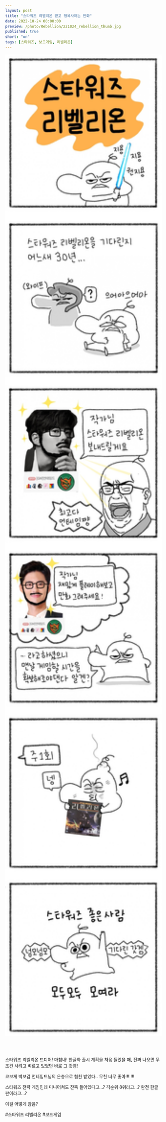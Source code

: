 ```yaml
---
layout: post
title: "스타워즈 리벨리온 받고 행복사하는 만화"
date: 2022-10-24 00:00:00
preview: /photo/Rebellion/221024_rebellion_thumb.jpg
published: true
short: "on"
tags: [스타워즈, 보드게임, 리벨리온]
---
```


<img src="/photo/Rebellion/221024_rebellion.jpg" width="1000">

<br/><br/>

스타워즈 리벨리온 드디어! 마참내!
한글화 출시 계획을 처음 들었을 때, 진짜 나오면 무조건 사려고 벼르고 있었던 바로 그 갓겜!

코보게 박보검 언테임드님의 은총으로 협찬 받았다.. 무친 너무 좋아!!!!!!!

스타워즈 전략 게임인데 미니어쳐도 잔뜩 들어있다고...?
긱순위 8위라고...?
완전 한글판이라고...?

이걸 어떻게 참음?

#스타워즈 리벨리온 #보드게임
